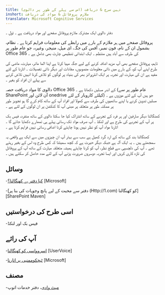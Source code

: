 ```yaml
---
title: ذہین سرچ & دریافت (اس سے پہلے کے طور پر دالوی)
inshort: ملازم پروفائل & مواد کی دریافت
translator: Microsoft Cognitive Services
---
```


دفتر دالوی ایک مشترکہ ملازم پروفائل صفحے اور مواد دریافت ہے ۔
ٹول ۔

پروفائل صفحے میں ہر ملازم کے بارے میں رابطے کی معلومات فراہم کرتا ہے ۔
نظام، بشمول ان کے نام، فون نمبر، آفس کی جگہ، ای میل،
منیجر، وغیرہ، جو عام طور پر Office 365 کی طرف سے آباد ہیں
منتظم ۔ ایک ابتدائی تنظیمی چارٹ بھی شامل ہے ۔

تاہم، پروفائل صفحے بھی آپ مزید اضافہ کرنے کے لیے جگہ مہیا کرتا ہے
اپنا الما ماتر، مہارت، ماضی کی طرح اپنے آپ کو، کے بارے میں ذاتی معلومات
منصوبوں، مفادات اور دیگر ذاتی تفصیلات ۔ اتارنا کے لئے مفید ہے
ان کی مہارت اور تجربہ پر ایک انٹرپرائز بھر کی بنیاد پر لوگوں کو تلاش کرنا
انہیں تلاش کرنے سے پہلے ان افراد کو بغیر ۔

دالوی کا مواد دریافت حصہ Office 365 کے اندر مسلیں دکھاتا ہے ۔
(عام طور پر سے SharePoint آن لائن اور onedrive کیلئے کاروبار کے لئے) جو ہیں
آپ کے لئے موزوں ہے ۔ مسلیں تدوین کرنے یا اپنے ساتھیوں کی طرف سے کھولا اور
افراد آپ کے ساتھ کام کرے گا ہو تجویز طور پر ممکنہ طور پر متعلقہ پر مبنی
آپ کا کنکشن پر ان لوگوں کے لئے ہے ۔

کھنگالنا دیگر صارفین اور ہر فرد کے تجربے کے ساتھ اشتراک کیا جا سکتا
دالوی کے ساتھ منفرد، فیس بک پر آپ کے تجربے کی طرح ہے اور
لنکڈ ۔ آپ صرف مواد تک رسائی پہلے ہی تمھارے دکھایا جائے گا ۔
اتارنا مواد آپ کو نظر نہیں ہونا چاہئے کرنا اضافی رسائی نہیں فراہم کرتا ہے ۔

کھنگالنا بند کے ساتھ کے ارد گرد کھیل ہے سب سے بہتر آپ ان چیزوں میں سے ایک ہے
واقعی یہ سمجھتے ہیں ۔ یہ ایک آلہ ہے جبکہ دیگر حیرت ہے کہ کچھ سمیٹنا کہ
کس طرح وہ اس کے بغیر رہتے تھے ۔ آپ کی دلچسپی سے قطع نظر، آپ کو کرنا چاہئے
ہمیشہ متعلقہ مہارت کے ساتھ آپ کے پروفائل کی تازہ کاری کریں اور ایسا تجربہ دوسروں
ضرورت پڑنے آپ کے لئے مدد حاصل کر سکتے ہیں ۔

وسائل
---------

-[کیا دفتر ہے
    کھنگالنا؟](https://support.office.com/en-us/article/What-is-Office-Delve-1315665a-c6af-4409-a28d-49f8916878ca)
    \[Microsoft\]

-[دفتر سے محبت کے لیے پانچ وجوہات کی بنا پر
    (Http://1.com) کو کھنگالنا]
    \[SharePoint Maven\]

اسی طرح کی درخواستیں
--------------------

-فیس بک اور لنکڈ

آپ کی رائے
---------

-[اسروواسی کو کھنگالنا](https://office365.uservoice.com/forums/273487-delve)
    \[UserVoice\]

-[ٹیچکوممنیی پر اتارنا](https://techcommunity.microsoft.com/t5/Delve/ct-p/OfficeDelve)
    \[Microsoft\]

مصنف
---------

-[میٹ وادی](https://www.linkedin.com/in/thatmattwade/)، دفتر خدمات اتوپ


